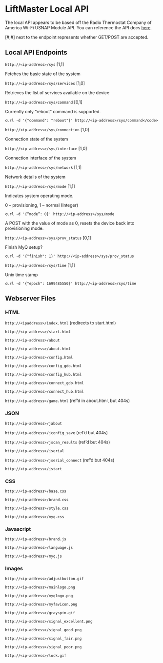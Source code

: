 # LiftMaster Local API

The local API appears to be based off the Radio Thermostat Company of America Wi-Fi USNAP Module API. You can reference the API docs [here](RadioThermostat_CT50_Honeywell_Wifi_API_V1.3.pdf).

[#,#] next to the endpoint represents whether GET/POST are accepted.

## Local API Endpoints
`http://<ip-address>/sys` [1,1]

Fetches the basic state of the system

`http://<ip-address>/sys/services` [1,0]

Retrieves the list of services available on the device

`http://<ip-address>/sys/command` [0,1]

Currently only “reboot” command is supported.

```
curl -d '{"command": "reboot"}' http://<ip-address>/sys/command</code>
```

`http://<ip-address>/sys/connection` [1,0]

Connection state of the system

`http://<ip-address>/sys/interface` [1,0]

Connection interface of the system

`http://<ip-address>/sys/network` [1,1]

Network details of the system

`http://<ip-address>/sys/mode` [1,1]

Indicates system operating mode.

0 – provisioning, 1 – normal (Integer)

```
curl -d '{“mode”: 0}' http://<ip-address>/sys/mode
```

A POST with the value of mode as 0, resets the device back into provisioning mode.

`http://<ip-address>/sys/prov_status` [0,1]

Finish MyQ setup?

```
curl -d '{"finish": 1}' http://<ip-address>/sys/prov_status
```

`http://<ip-address>/sys/time` [1,1]

Unix time stamp 

```
curl -d '{"epoch": 1699485550}' http://<ip-address>/sys/time
```

## Webserver Files
### HTML
`http://<ipaddress>/index.html` (redirects to start.html)

`http://<ip-address>/start.html`

`http://<ip-address>/about`

`http://<ip-address>/about.html`

`http://<ip-address>/config.html`

`http://<ip-address>/config_gdo.html`

`http://<ip-address>/config_hub.html`

`http://<ip-address>/connect_gdo.html`

`http://<ip-address>/connect_hub.html`

`http://<ip-address>/game.html` (ref’d in about.html, but 404s)

###  JSON
`http://<ip-address>/jabout`

`http://<ip-address>/jconfig_save` (ref’d but 404s)

`http://<ip-address>/jscan_results` (ref’d but 404s)

`http://<ip-address>/jserial`

`http://<ip-address>/jserial_connect` (ref’d but 404s)

`http://<ip-address>/jstart`

### CSS
`http://<ip-address>/base.css`

`http://<ip-address>/brand.css`

`http://<ip-address>/style.css`

`http://<ip-address>/myq.css`

### Javascript
`http://<ip-address>/brand.js`

`http://<ip-address>/language.js`

`http://<ip-address>/myq.js`

### Images
`http://<ip-address>/adjustbutton.gif`

`http://<ip-address>/mainlogo.png`

`http://<ip-address>/myqlogo.png`

`http://<ip-address>/myfavicon.png`

`http://<ip-address>/grayspin.gif`

`http://<ip-address>/signal_excellent.png`

`http://<ip-address>/signal_good.png`

`http://<ip-address>/signal_fair.png`

`http://<ip-address>/signal_poor.png`

`http://<ip-address>/lock.gif`
